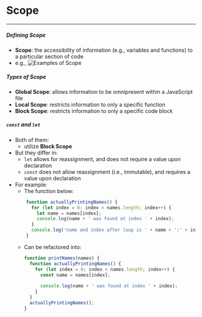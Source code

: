 # Scope
---
##### Defining **Scope**
+ **Scope**: the accessibility of information (e.g., variables and functions) to a particular section of code
+ e.g., ![Examples of Scope](https://s3.amazonaws.com/General_V88/boomyeah2015/codingdojo/curriculum/content/chapter/identify-scopes.png) 


##### Types of Scope
- **Global Scope**: allows information to be omnipresent within a JavaScript file
- **Local Scope**: restricts information to only a specific function
- **Block Scope**: restricts information to only a specific code block


##### `const` and `let` 
- Both of them:
	- utilize **Block Scope** 
- But they differ in:
	- `let` allows for reassignment, and does not require a value upon declaration
	- `const` does not allow reassignment (i.e., immutable), and requires a value upon declaration
- For example:
	- The function below:
	```js
		function actuallyPrintingNames() {
		  for (let index = 0; index < names.length; index++) {
		    let name = names[index];
		    console.log(name + ' was found at index ' + index);
		  }
		  console.log('name and index after loop is ' + name + ':' + index);
		}
	```
	- Can be refactored into:
		```js
		function printNames(names) {
		  function actuallyPrintingNames() {
			for (let index = 0; index < names.length; index++) {
			  const name = names[index];
		  
			  console.log(name + ' was found at index ' + index);
			}
		  }
		  actuallyPrintingNames();
		}
		```
